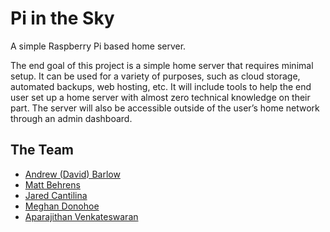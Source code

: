 # Pi in the Sky
A simple Raspberry Pi based home server.

The end goal of this project is a simple home server that requires minimal setup. It can be used for a variety of purposes, such as cloud storage, automated backups, web hosting, etc. It will include tools to help the end user set up a home server with almost zero technical knowledge on their part. The server will also be accessible outside of the user’s home network through an admin dashboard.

## The Team
- [Andrew (David) Barlow](https://github.com/dandrewbarlow)
- [Matt Behrens](https://github.com/polarbehrens)
- [Jared Cantilina](https://github.com/JaredTCan)
- [Meghan Donohoe](https://github.com/medo5682)
- [Aparajithan Venkateswaran](https://github.com/AparaV)
